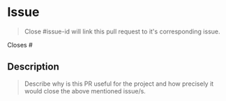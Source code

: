 # Issue
> Close #issue-id will link this pull request to it's corresponding issue.

Closes #

## Description
> Describe why is this PR useful for the project and how precisely it would close the above mentioned issue/s.


